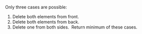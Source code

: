 Only three cases are possible:
​
1. Delete both elements from front.
2. Delete both elements from back.
3. Delete one from both sides.
​
Return minimum of these cases.